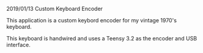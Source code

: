 
2019/01/13 Custom Keyboard Encoder

This application is a custom keybord encoder for my vintage
1970's keyboard.

This keyboard is handwired and uses a Teensy 3.2 as the encoder
and USB interface.  


